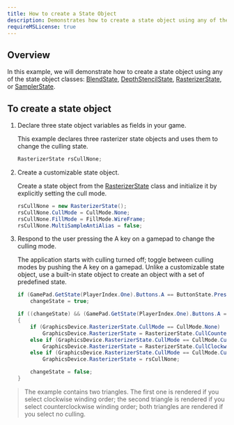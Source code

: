 ```yaml
---
title: How to create a State Object
description: Demonstrates how to create a state object using any of the state object classes.
requireMSLicense: true
---
```


## Overview

In this example, we will demonstrate how to create a state object using any of the state object classes: [BlendState](xref:Microsoft.Xna.Framework.Graphics.BlendState), [DepthStencilState](xref:Microsoft.Xna.Framework.Graphics.DepthStencilState), [RasterizerState](xref:Microsoft.Xna.Framework.Graphics.RasterizerState), or [SamplerState](xref:Microsoft.Xna.Framework.Graphics.SamplerState).

## To create a state object

1. Declare three state object variables as fields in your game.

    This example declares three rasterizer state objects and uses them to change the culling state.

    ```csharp
    RasterizerState rsCullNone;
    ```

2. Create a customizable state object.

    Create a state object from the [RasterizerState](xref:Microsoft.Xna.Framework.Graphics.RasterizerState) class and initialize it by explicitly setting the cull mode.

    ```csharp
    rsCullNone = new RasterizerState();
    rsCullNone.CullMode = CullMode.None;
    rsCullNone.FillMode = FillMode.WireFrame;
    rsCullNone.MultiSampleAntiAlias = false;
    ```

3. Respond to the user pressing the A key on a gamepad to change the culling mode.

    The application starts with culling turned off; toggle between culling modes by pushing the A key on a gamepad. Unlike a customizable state object, use a built-in state object to create an object with a set of predefined state.

    ```csharp
    if (GamePad.GetState(PlayerIndex.One).Buttons.A == ButtonState.Pressed)
        changeState = true;
    
    if ((changeState) && (GamePad.GetState(PlayerIndex.One).Buttons.A == ButtonState.Released))
    {
        if (GraphicsDevice.RasterizerState.CullMode == CullMode.None)
            GraphicsDevice.RasterizerState = RasterizerState.CullCounterClockwise;
        else if (GraphicsDevice.RasterizerState.CullMode == CullMode.CullCounterClockwiseFace)
            GraphicsDevice.RasterizerState = RasterizerState.CullClockwise;
        else if (GraphicsDevice.RasterizerState.CullMode == CullMode.CullClockwiseFace)
            GraphicsDevice.RasterizerState = rsCullNone;
    
        changeState = false;
    }
    ```

> The example contains two triangles. The first one is rendered if you select clockwise winding order; the second triangle is rendered if you select counterclockwise winding order; both triangles are rendered if you select no culling.

